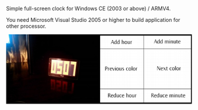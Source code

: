Simple full-screen clock for Windows CE (2003 or above) / ARMV4.

You need Microsoft Visual Studio 2005 or higher to build application for other processor.

![View](image.png)